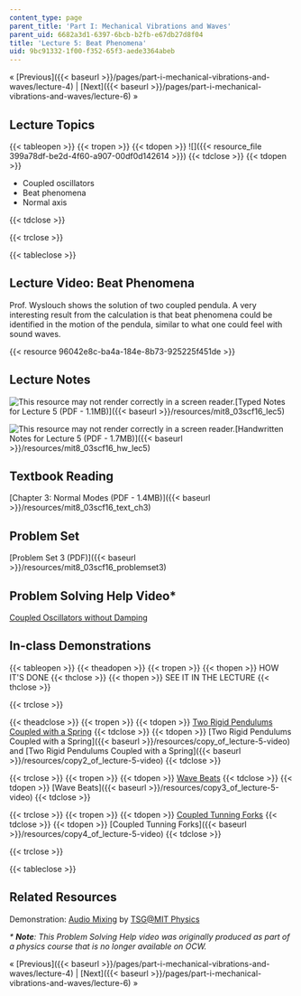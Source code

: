 ```yaml
---
content_type: page
parent_title: 'Part I: Mechanical Vibrations and Waves'
parent_uid: 6682a3d1-6397-6bcb-b2fb-e67db27d8f04
title: 'Lecture 5: Beat Phenomena'
uid: 9bc91332-1f00-f352-65f3-aede3364abeb
---
```


« [Previous]({{< baseurl >}}/pages/part-i-mechanical-vibrations-and-waves/lecture-4) | [Next]({{< baseurl >}}/pages/part-i-mechanical-vibrations-and-waves/lecture-6) »

Lecture Topics
--------------

{{< tableopen >}}
{{< tropen >}}
{{< tdopen >}}
![]({{< resource_file 399a78df-be2d-4f60-a907-00df0d142614 >}})
{{< tdclose >}}
{{< tdopen >}}


*   Coupled oscillators
*   Beat phenomena
*   Normal axis


{{< tdclose >}}

{{< trclose >}}

{{< tableclose >}}

Lecture Video: Beat Phenomena
-----------------------------

Prof. Wyslouch shows the solution of two coupled pendula. A very interesting result from the calculation is that beat phenomena could be identified in the motion of the pendula, similar to what one could feel with sound waves.

{{< resource 96042e8c-ba4a-184e-8b73-925225f451de >}}

Lecture Notes
-------------

![This resource may not render correctly in a screen reader.](/images/inacessible.gif)[Typed Notes for Lecture 5 (PDF - 1.1MB)]({{< baseurl >}}/resources/mit8_03scf16_lec5)

![This resource may not render correctly in a screen reader.](/images/inacessible.gif)[Handwritten Notes for Lecture 5 (PDF - 1.7MB)]({{< baseurl >}}/resources/mit8_03scf16_hw_lec5)

Textbook Reading
----------------

[Chapter 3: Normal Modes (PDF - 1.4MB)]({{< baseurl >}}/resources/mit8_03scf16_text_ch3) 

Problem Set
-----------

[Problem Set 3 (PDF)]({{< baseurl >}}/resources/mit8_03scf16_problemset3)

Problem Solving Help Video\*
----------------------------

[Coupled Oscillators without Damping](/courses/res-8-005-vibrations-and-waves-problem-solving-fall-2012/pages/problem-solving-videos/coupled-oscillators-without-damping-1)

In-class Demonstrations
-----------------------

{{< tableopen >}}
{{< theadopen >}}
{{< tropen >}}
{{< thopen >}}
HOW IT'S DONE
{{< thclose >}}
{{< thopen >}}
SEE IT IN THE LECTURE
{{< thclose >}}

{{< trclose >}}

{{< theadclose >}}
{{< tropen >}}
{{< tdopen >}}
[Two Rigid Pendulums Coupled with a Spring](http://tsgphysics.mit.edu/front/?page=demo.php&letnum=C%2019&show=0)
{{< tdclose >}}
{{< tdopen >}}
[Two Rigid Pendulums Coupled with a Spring]({{< baseurl >}}/resources/copy_of_lecture-5-video) and [Two Rigid Pendulums Coupled with a Spring]({{< baseurl >}}/resources/copy2_of_lecture-5-video)
{{< tdclose >}}

{{< trclose >}}
{{< tropen >}}
{{< tdopen >}}
[Wave Beats](http://tsgphysics.mit.edu/front/?page=demo.php&letnum=C%2041&show=0)
{{< tdclose >}}
{{< tdopen >}}
[Wave Beats]({{< baseurl >}}/resources/copy3_of_lecture-5-video)
{{< tdclose >}}

{{< trclose >}}
{{< tropen >}}
{{< tdopen >}}
[Coupled Tunning Forks](http://tsgphysics.mit.edu/front/?page=demo.php&letnum=C%2046&show=0)
{{< tdclose >}}
{{< tdopen >}}
[Coupled Tunning Forks]({{< baseurl >}}/resources/copy4_of_lecture-5-video)
{{< tdclose >}}

{{< trclose >}}

{{< tableclose >}}

Related Resources
-----------------

Demonstration: [Audio Mixing](http://tsgphysics.mit.edu/front/?page=demo.php&letnum=C%2049&show=0) by [TSG@MIT Physics](http://tsgphysics.mit.edu/front/)

_\* **Note**: This Problem Solving Help video was originally produced as part of a physics course that is no longer available on OCW._

« [Previous]({{< baseurl >}}/pages/part-i-mechanical-vibrations-and-waves/lecture-4) | [Next]({{< baseurl >}}/pages/part-i-mechanical-vibrations-and-waves/lecture-6) »
